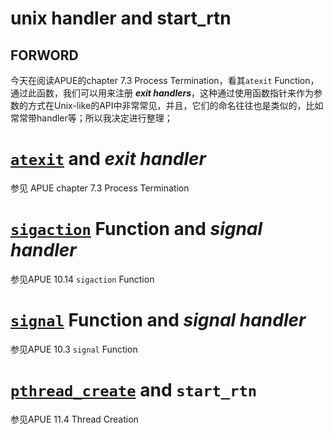 # unix handler and start_rtn

## FORWORD

今天在阅读APUE的chapter 7.3  Process Termination，看其`atexit` Function，通过此函数，我们可以用来注册 ***exit handlers***，这种通过使用函数指针来作为参数的方式在Unix-like的API中非常常见，并且，它们的命名往往也是类似的，比如常常带handler等；所以我决定进行整理；



# [`atexit`](http://man7.org/linux/man-pages/man3/atexit.3.html) and *exit handler*



参见 APUE chapter 7.3  Process Termination



# [`sigaction`](http://man7.org/linux/man-pages/man2/sigaction.2.html) Function and  *signal handler* 



参见APUE 10.14 `sigaction` Function



# [`signal`](http://man7.org/linux/man-pages/man2/signal.2.html) Function and  *signal handler* 



参见APUE 10.3 `signal` Function



# [`pthread_create`](http://man7.org/linux/man-pages/man3/pthread_create.3.html)  and `start_rtn`



参见APUE 11.4 Thread Creation